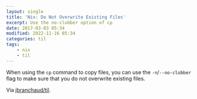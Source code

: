 ```yaml
---
layout: single
title: 'Nix: Do Not Overwrite Existing Files'
excerpt: Use the no-clobber option of cp
date: 2017-03-03 05:34
modified: 2022-11-16 05:34
categories: til
tags:
    - nix
    - til
---
```


When using the `cp` command to copy files, you can use the `-n`/`--no-clobber` flag to make
sure that you do not overwrite existing files.

Via [jbranchaud/til](https://github.com/jbranchaud/til).
